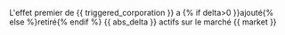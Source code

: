 L'effet premier de {{ triggered_corporation }} a {% if delta>0 }}ajouté{% else %}retiré{% endif %} {{ abs_delta }} actifs sur le marché {{ market }}
